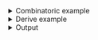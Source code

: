 <details><summary>Combinatoric example</summary>

```no_run
#[derive(Debug, Clone)]
pub struct Options {
    verbose: bool,
    name: String,
    output: Option<String>,
}

pub fn options() -> OptionParser<Options> {
    let verbose = short('v')
        .long("verbose")
        .help(
            "\
Output detailed help information, you can specify it multiple times

 when used once it outputs basic diagnostic info,
 when used twice or three times - it includes extra debugging.",
        )
        .switch();
    let name = long("name")
        .help("Use this as a task name")
        .argument("NAME");

    let output = positional("OUTPUT")
        .help("Save output to a file")
        .optional();

    construct!(Options {
        verbose,
        name,
        output
    })
    .to_options()
}
```

</details>
<details><summary>Derive example</summary>

```no_run
#[derive(Debug, Clone, Bpaf)]
#[bpaf(options)]
pub struct Options {
    #[bpaf(short, long)]
    /// Output detailed help information, you can specify it multiple times
    ///
    ///  when used once it outputs basic diagnostic info,
    ///  when used twice or three times - it includes extra debugging.
    verbose: bool,

    #[bpaf(argument("NAME"))]
    /// Use this as a task name
    name: String,

    #[bpaf(positional("OUTPUT"))]
    /// Save output to a file
    output: Option<String>,
}
```

</details>
<details><summary>Output</summary>

When `--help` used once it renders shoter version of the help information


<div class='bpaf-doc'>
$ app --help<br>
<b>Usage</b>: <tt><b>app</b></tt> [<tt><b>-v</b></tt>] <tt><b>--name</b></tt>=<tt><i>NAME</i></tt> [<tt><i>OUTPUT</i></tt>]<div>
<b>Available positional items:</b></div><dl><dt><tt><i>OUTPUT</i></tt></dt>
<dd>Save output to a file</dd>
</dl>
<div>
<b>Available options:</b></div><dl><dt><tt><b>-v</b></tt>, <tt><b>--verbose</b></tt></dt>
<dd>Output detailed help information, you can specify it multiple times</dd>
<dt><tt><b>    --name</b></tt>=<tt><i>NAME</i></tt></dt>
<dd>Use this as a task name</dd>
<dt><tt><b>-h</b></tt>, <tt><b>--help</b></tt></dt>
<dd>Prints help information</dd>
</dl>

<style>
div.bpaf-doc {
    padding: 14px;
    background-color:var(--code-block-background-color);
    font-family: mono;
    margin-bottom: 0.75em;
}
div.bpaf-doc dt { margin-left: 1em; }
div.bpaf-doc dd { margin-left: 3em; }
div.bpaf-doc dl { margin-top: 0; padding-left: 1em; }
div.bpaf-doc  { padding-left: 1em; }
</style>
</div>


When used twice - it renders full version. Documentation generator uses full
version as well


<div class='bpaf-doc'>
$ app --help --help<br>
<b>Usage</b>: <tt><b>app</b></tt> [<tt><b>-v</b></tt>] <tt><b>--name</b></tt>=<tt><i>NAME</i></tt> [<tt><i>OUTPUT</i></tt>]<div>
<b>Available positional items:</b></div><dl><dt><tt><i>OUTPUT</i></tt></dt>
<dd>Save output to a file</dd>
</dl>
<div>
<b>Available options:</b></div><dl><dt><tt><b>-v</b></tt>, <tt><b>--verbose</b></tt></dt>
<dd>Output detailed help information, you can specify it multiple times<br>
 when used once it outputs basic diagnostic info,<br>
when used twice or three times - it includes extra debugging.</dd>
<dt><tt><b>    --name</b></tt>=<tt><i>NAME</i></tt></dt>
<dd>Use this as a task name</dd>
<dt><tt><b>-h</b></tt>, <tt><b>--help</b></tt></dt>
<dd>Prints help information</dd>
</dl>

<style>
div.bpaf-doc {
    padding: 14px;
    background-color:var(--code-block-background-color);
    font-family: mono;
    margin-bottom: 0.75em;
}
div.bpaf-doc dt { margin-left: 1em; }
div.bpaf-doc dd { margin-left: 3em; }
div.bpaf-doc dl { margin-top: 0; padding-left: 1em; }
div.bpaf-doc  { padding-left: 1em; }
</style>
</div>


Presence or absense of a help message should not affect the parser's output


<div class='bpaf-doc'>
$ app --name Bob output.txt<br>
Options { verbose: false, name: "Bob", output: Some("output.txt") }
</div>

</details>